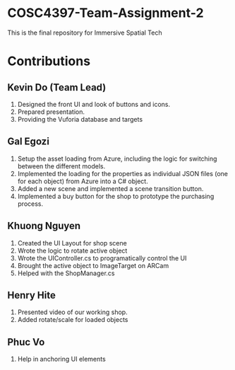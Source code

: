 # COSC4397-Team-Assignment-2
This is the final repository for Immersive Spatial Tech

# Contributions
## Kevin Do (Team Lead)
1. Designed the front UI and look of buttons and icons.
2. Prepared presentation.
3. Providing the Vuforia database and targets
## Gal Egozi
1. Setup the asset loading from Azure, including the logic for switching between the different models.
2. Implemented the loading for the properties as individual JSON files (one for each object) from Azure into a C# object.
3. Added a new scene and implemented a scene transition button.
4. Implemented a buy button for the shop to prototype the purchasing process.
## Khuong Nguyen
1. Created the UI Layout for shop scene
2. Wrote the logic to rotate active object 
3. Wrote the UIController.cs to programatically control the UI
4. Brought the active object to ImageTarget on ARCam
5. Helped with the ShopManager.cs
## Henry Hite
1. Presented video of our working shop.
2. Added rotate/scale for loaded objects
## Phuc Vo
1. Help in anchoring UI elements
